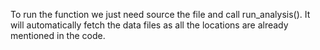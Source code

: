 To run the function we just need source the file and call run_analysis(). It will automatically fetch the data files as all the locations are already mentioned in the code. 
 